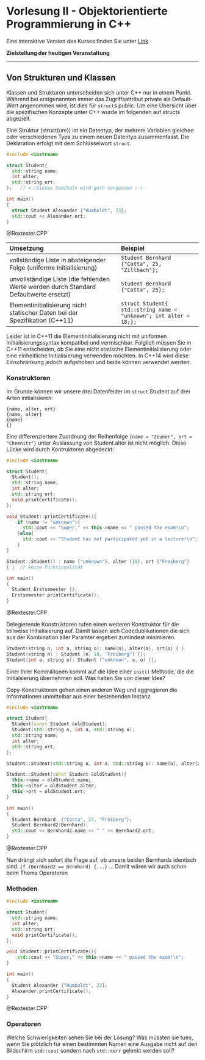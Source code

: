 <!--

author:   Sebastian Zug & Georg Jäger
email:    sebastian.zug@informatik.tu-freiberg.de & Georg.Jaeger@informatik.tu-freiberg.de
version:  0.0.1
language: de
narrator: Deutsch Female

import: https://raw.githubusercontent.com/LiaTemplates/Rextester/master/README.md

-->

# Vorlesung II - Objektorientierte Programmierung in C++

Eine interaktive Version des Kurses finden Sie unter [Link](https://liascript.github.io/course/?https://raw.githubusercontent.com/SebastianZug/SoftwareprojektRobotik/master/01_OOPinC++.md#1)

**Zielstellung der heutigen Veranstaltung**


--------------------------------------------------------------------------------

## Von Strukturen und Klassen

Klassen und Strukturen unterscheiden sich unter C++ nur in einem Punkt. Während bei erstgenannten immer das Zugriffsattribut private als Default-Wert angenommen wird, ist dies für `struct`s public. Um eine Übersicht über die spezifischen Konzepte unter C++ wurde im folgenden auf structs abgezielt.

Eine Struktur (struct(ure)) ist ein Datentyp, der mehrere Variablen gleichen oder verschiedenen Typs zu einem neuen Datentyp zusammenfasst. Die Deklaration erfolgt mit dem Schlüsselwort `struct`.

```cpp                     ApplicationOfStructs.cpp
#include <iostream>

struct Student{
  std::string name;
  int alter;
  std::string ort;
};   // <- Dieses Semikoln wird gern vergessen :-)

int main()
{
  struct Student Alexander {"Humboldt", 23};
  std::cout << Alexander.ort;
}
```
@Rextester.CPP


| Umsetzung                                                                             | Beispiel                                                          |
|:--------------------------------------------------------------------------------------|:------------------------------------------------------------------|
| vollständige Liste in absteigender Folge (uniforme Initialisierung)                   | `Student Bernhard {"Cotta", 25, "Zillbach"};`                     |
| unvollständige Liste (die fehlenden Werte werden durch Standard Defaultwerte ersetzt) | `Student Bernhard {"Cotta", 25};`                                 |
| Elementinitialisierung nicht statischer Daten bei der Spezifikation (C++11)           | `struct Student{ std::string name = "unknown"; int alter = 18;};` |

Leider ist in C++11 die Elementinitialisierung nicht mit uniformen Initialisierungssyntax kompatibel und vermischbar. Folglich müssen Sie in C++11 entscheiden, ob Sie eine nicht statische Elementinitialisierung oder eine einheitliche Initialisierung verwenden möchten. In C++14 wird diese Einschränkung jedoch aufgehoben und beide können verwendet werden.

### Konstruktoren

Im Grunde können wir unsere drei Datenfelder im `struct` Student auf drei Arten
initialisieren:

```
{name, alter, ort}
{name, alter}
{name}
{}
```

Eine differenziertere Zuordnung der Reihenfolge `{name = "Zeuner", ort = "Chemnitz"}` unter Auslassung von Student.alter ist nicht möglich.
Diese Lücke wird durch Kontruktoren abgedeckt:

<!-- 1. Überladen von Funktionen wiederholen, Beispiele anhand unter-       -->
<!-- schiedlicher Parametersets                                             -->
<!--    Student::Student(std::string name) : name {name}, alter{18}, ort{"Freiberg"} -->

```cpp                     Constructors.cpp
#include <iostream>

struct Student{
  Student();
  std::string name;
  int alter;
  std::string ort;
  void printCertificate();
};

void Student::printCertificate(){
    if (name != "unknown"){
      std::cout << "Super," << this->name << " passed the exam!\n";
    }else{
      std::cout << "Student has not participated yet in a lecture!\n";
    }
}

Student::Student() : name {"unknown"}, alter {18}, ort {"Freiberg"}
{ }  // keine Funktionalität

int main()
{
  Student Erstsemester {};
  Erstsemester.printCertificate();
}
```
@Rextester.CPP

Delegierende Konstruktoren rufen einen weiteren Konstruktor für die teilweise
Initialisierung auf. Damit lassen sich Codedublikationen die sich aus der
Kombination aller Paramter ergeben zumindest minimieren.

```cpp
Student(string n, int a, string o): name{n}, alter{a}, ort{o} { }
Student(string n) : Student (n, 18, "Freiberg") {};
Student(int a, string o): Student ("unknown", a, o) {};
```

Einer Ihrer Kommilitonen kommt auf die Idee einer `init()` Methode, die die Initialsierung übernehmen soll. Was halten Sie von dieser Idee?

Copy-Konstruktoren gehen einen anderen Weg und aggregieren die Informationen unmittelbar aus einer bestehenden Instanz.

```cpp                     Constructors.cpp
#include <iostream>

struct Student{
  Student(const Student &oldStudent);
  Student(std::string n, int a, std::string o);
  std::string name;
  int alter;
  std::string ort;
};

Student::Student(std::string n, int a, std::string o): name{n}, alter{a}, ort{o} { }

Student::Student(const Student &oldStudent){
  this->name = oldStudent.name;
  this->alter = oldStudent.alter;
  this->ort = oldStudent.ort;
}

int main()
{
  Student Bernhard  {"Cotta", 27, "Freiberg"};
  Student Bernhard2(Bernhard);
  std::cout << Bernhard2.name << " " << Bernhard2.ort;
}
```
@Rextester.CPP

Nun drängt sich sofort die Frage auf, ob unsere beiden Bernhards identisch sind.
`if (Bernhard2 == Bernhard) {...}` ... Damit wären wir auch schon beim Thema Operatoren



### Methoden

<!-- 1. Einführung des this pointers                                        -->
<!-- 2. Expliziter Pointer auf Instanz (C)                                  -->
<!--      string generateText(Person * const p)                             -->

```cpp                     ApplicationOfStructs.cpp
#include <iostream>

struct Student{
  std::string name;
  int alter;
  std::string ort;
  void printCertificate();
};

void Student::printCertificate(){
    std::cout << "Super," << this->name << " passed the exam!\n";
}

int main()
{
  Student Alexander {"Humboldt", 23};
  Alexander.printCertificate();
}
```
@Rextester.CPP






### Operatoren

Welche Schwierigkeiten sehen Sie bei der Lösung? Was müssten sie tuen, wenn
Sie plötzlich für einen bestimmten Namen eine Ausgabe nicht auf den Bildschirm `std::cout` sondern nach `std::cerr` gelenkt werden soll?

